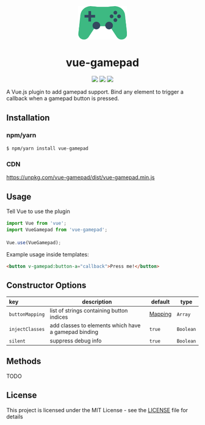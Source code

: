 <p align="center"><img width="128px" src="./assets/logo.svg" alt="Vue Gamepad logo"></p>
<h1 align="center">vue-gamepad</h1>

<p align="center">
  <img src="https://img.shields.io/travis/com/aaronkirkham/vue-gamepad.svg" />
  <img src="https://img.shields.io/github/size/aaronkirkham/vue-gamepad/dist/vue-gamepad.min.js.svg" />
  <img src="https://img.shields.io/github/license/aaronkirkham/vue-gamepad.svg" />
</p>

A Vue.js plugin to add gamepad support. Bind any element to trigger a callback when a gamepad button is pressed.

## Installation
### npm/yarn
```bash
$ npm/yarn install vue-gamepad
```

### CDN
https://unpkg.com/vue-gamepad/dist/vue-gamepad.min.js

## Usage
Tell Vue to use the plugin
```js
import Vue from 'vue';
import VueGamepad from 'vue-gamepad';

Vue.use(VueGamepad);
```

Example usage inside templates:
```html
<button v-gamepad:button-a="callback">Press me!</button>
```

## Constructor Options
|key|description|default|type|
|:---|---|---|---|
|`buttonMapping`|list of strings containing button indices|[Mapping](lib/default-button-mapping.js)|`Array`|
|`injectClasses`|add classes to elements which have a gamepad binding|`true`|`Boolean`|
|`silent`|suppress debug info|`true`|`Boolean`|

## Methods
TODO

## License
This project is licensed under the MIT License - see the [LICENSE](LICENSE) file for details